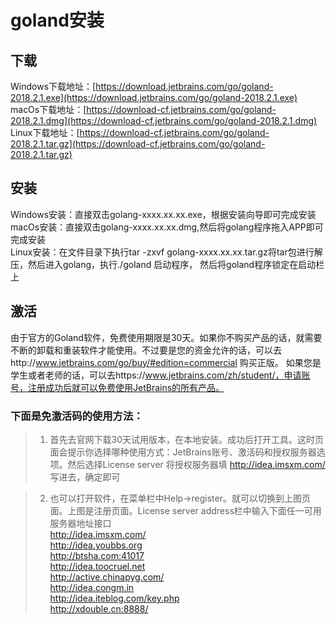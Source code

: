 # goland安装

## 下载
Windows下载地址：[https://download.jetbrains.com/go/goland-2018.2.1.exe](https://download.jetbrains.com/go/goland-2018.2.1.exe)<br>
macOs下载地址：[https://download-cf.jetbrains.com/go/goland-2018.2.1.dmg](https://download-cf.jetbrains.com/go/goland-2018.2.1.dmg)<br>
Linux下载地址：[https://download-cf.jetbrains.com/go/goland-2018.2.1.tar.gz](https://download-cf.jetbrains.com/go/goland-2018.2.1.tar.gz)<br>

## 安装
Windows安装：直接双击golang-xxxx.xx.xx.exe，根据安装向导即可完成安装<br>
macOs安装：直接双击golang-xxxx.xx.xx.dmg,然后将golang程序拖入APP即可完成安装<br>
Linux安装：在文件目录下执行tar -zxvf golang-xxxx.xx.xx.tar.gz将tar包进行解压，然后进入golang，执行./goland 启动程序，
然后将goland程序锁定在启动栏上

## 激活
由于官方的Goland软件，免费使用期限是30天。如果你不购买产品的话，就需要不断的卸载和重装软件才能使用。不过要是您的资金允许的话，可以去http://www.jetbrains.com/go/buy/#edition=commercial 购买正版。 如果您是学生或者老师的话，可以去https://www.jetbrains.com/zh/student/，申请账号，注册成功后就可以免费使用JetBrains的所有产品。 <br>
### 下面是免激活码的使用方法：
> 1. 首先去官网下载30天试用版本，在本地安装。成功后打开工具。这时页面会提示你选择哪种使用方式：JetBrains账号、激活码和授权服务器选项。然后选择License server 将授权服务器填 http://idea.imsxm.com/ 写进去，确定即可<br>

> 2. 也可以打开软件，在菜单栏中Help->register。就可以切换到上图页面。上图是注册页面。License server address栏中输入下面任一可用服务器地址接口<br>
http://idea.imsxm.com/<br>
http://idea.youbbs.org<br>
http://btsha.com:41017<br>
http://idea.toocruel.net<br>
http://active.chinapyg.com/<br>
http://idea.congm.in<br>
http://idea.iteblog.com/key.php<br>
http://xdouble.cn:8888/<br>
